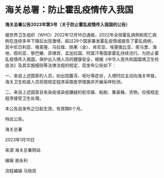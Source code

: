 # 海关总署：防止霍乱疫情传入我国

**海关总署公告2023年第3号（关于防止霍乱疫情传入我国的公告）**

据世界卫生组织（WHO）2022年12月16日通报，2022年全球霍乱病例和死亡病例在连续多年下降后出现激增，超过29个国家暴发霍乱疫情或报告了霍乱病例，其中尼日利亚、喀麦隆、马拉维、刚果（金）、肯尼亚、埃塞俄比亚、索马里、海地、叙利亚、黎巴嫩、菲律宾、孟加拉国、阿富汗等国家霍乱持续流行。为防止霍乱疫情传入我国，保护出入境人员的健康安全，根据《中华人民共和国国境卫生检疫法》及其实施细则等法律法规的规定，现发布公告如下：

一、来自上述国家的人员，如出现腹泻、呕吐等症状，入境时应主动向海关申报，海关卫生检疫人员将按规定程序采取医学措施并开展采样检测。

二、来自上述国家且有染疫或染疫嫌疑的航空器、船舶、集装箱、货物，应按规定程序接受卫生处理。

本公告自发布之日起生效，有效期6个月。

特此公告。

海关总署

2023年1月10日

来源 海关总署网站

编辑 谢永利

流程编辑 马晓双

